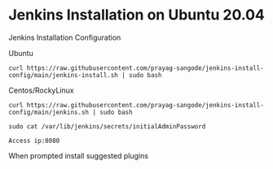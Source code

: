 # Jenkins Installation on Ubuntu 20.04
Jenkins Installation Configuration 

Ubuntu

`curl https://raw.githubusercontent.com/prayag-sangode/jenkins-install-config/main/jenkins-install.sh | sudo bash`

Centos/RockyLinux

`curl https://raw.githubusercontent.com/prayag-sangode/jenkins-install-config/main/jenkins.sh | sudo bash`

`sudo cat /var/lib/jenkins/secrets/initialAdminPassword`

`Access ip:8080`

When prompted install suggested plugins
